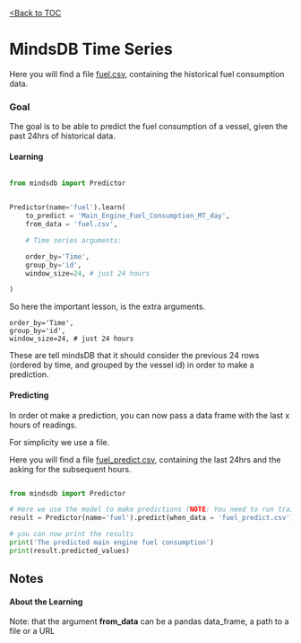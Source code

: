 [<Back to TOC](../README.md)
# MindsDB Time Series

Here you will find a file [fuel.csv](https://raw.githubusercontent.com/mindsdb/mindsdb/master/docs/examples/time_series/fuel.csv), containing the historical fuel consumption data.

### Goal
The goal is to be able to predict the fuel consumption of a vessel, given the past 24hrs of historical data.

#### Learning


```python

from mindsdb import Predictor


Predictor(name='fuel').learn(
    to_predict = 'Main_Engine_Fuel_Consumption_MT_day',
    from_data = 'fuel.csv',

    # Time series arguments:

    order_by='Time',
    group_by='id',
    window_size=24, # just 24 hours

)

```

So here the important lesson, is the extra arguments. 



    order_by='Time',
    group_by='id',
    window_size=24, # just 24 hours


These are tell mindsDB that it should consider the previous 24 rows (ordered by time, and grouped by the vessel id) in order to make a prediction.

#### Predicting

In order ot make a prediction, you can now pass a data frame with the last x hours of readings.

For simplicity we use a file.

Here you will find a file [fuel_predict.csv](https://raw.githubusercontent.com/mindsdb/mindsdb/master/docs/examples/time_series/fuel.csv), containing the last 24hrs and the asking for the subsequent hours.


```python

from mindsdb import Predictor

# Here we use the model to make predictions (NOTE: You need to run train.py first)
result = Predictor(name='fuel').predict(when_data = 'fuel_predict.csv')

# you can now print the results
print('The predicted main engine fuel consumption')
print(result.predicted_values)


```

## Notes

#### About the Learning

Note: that the argument **from_data** can be a pandas data_frame, a path to a file or a URL
